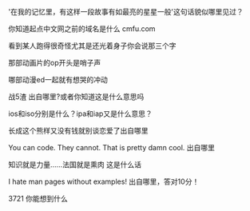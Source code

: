 '在我的记忆里，有这样一段故事有如最亮的星星一般'这句话貌似哪里见过？

你知道起点中文网之前的域名是什么	cmfu.com

看到某人跑得很奇怪尤其是还光着身子你会说那三个字

那部动画片的op开头是哨子声

哪部动漫ed一起就有想哭的冲动

战5渣  出自哪里?或者你知道这是什么意思吗

ios和iso分别是什么？ipa和iap又是什么意思？

长成这个熊样又没有钱就别谈恋爱了出自哪里

You can code. They cannot. That is pretty damn cool.  出自哪里

知识就是力量……法国就是熏肉  这是什么话

I hate man pages without examples!  出自哪里，答对10分！

3721	你能想到什么
